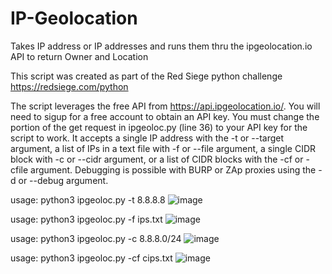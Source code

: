 # IP-Geolocation
Takes IP address or IP addresses and runs them thru the ipgeolocation.io API to return Owner and Location

This script was created as part of the Red Siege python challenge https://redsiege.com/python

The script leverages the free API from https://api.ipgeolocation.io/. You will need to sigup for a free account to obtain an API key. You must change the <API KEY> portion of the get request in ipgeoloc.py (line 36) to your API key for the script to work. It accepts a single IP address with the -t or --target argument, a list of IPs in a text file with -f or --file argument, a single CIDR block with -c or --cidr argument, or a list of CIDR blocks with the -cf or -cfile argument. Debugging is possible with BURP or ZAp proxies using the -d or --debug argument.
  
  usage: python3 ipgeoloc.py -t 8.8.8.8
  ![image](https://user-images.githubusercontent.com/84335647/139558879-7901b957-80b8-4061-9853-cd453e7aead8.png)

  usage: python3 ipgeoloc.py -f ips.txt
  ![image](https://user-images.githubusercontent.com/84335647/139558937-bc96c0ee-cdbe-4a88-ae8d-62e31440608d.png)

  usage: python3 ipgeoloc.py -c 8.8.8.0/24
  ![image](https://user-images.githubusercontent.com/84335647/139558983-1db83285-f48f-49ec-8aa7-600e37320a96.png)

  usage: python3 ipgeoloc.py -cf cips.txt
  ![image](https://user-images.githubusercontent.com/84335647/139559083-df68b39f-7128-468b-8967-a378085b3635.png)
